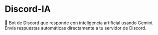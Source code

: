 # Discord-IA
🤖 Bot de Discord que responde con inteligencia artificial usando Gemini. Envía respuestas automáticas directamente a tu servidor de Discord.
